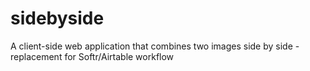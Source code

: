 # sidebyside
A client-side web application that combines two images side by side - replacement for Softr/Airtable workflow
